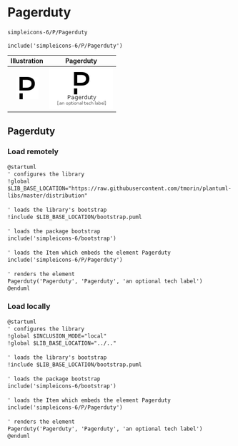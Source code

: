 # Pagerduty


```text
simpleicons-6/P/Pagerduty
```

```text
include('simpleicons-6/P/Pagerduty')
```



| Illustration | Pagerduty |
| :---: | :---: |
| ![illustration for Illustration](../../simpleicons-6/P/Pagerduty.png) | ![illustration for Pagerduty](../../simpleicons-6/P/Pagerduty.Local.png) |




## Pagerduty

### Load remotely
```plantuml
@startuml
' configures the library
!global $LIB_BASE_LOCATION="https://raw.githubusercontent.com/tmorin/plantuml-libs/master/distribution"

' loads the library's bootstrap
!include $LIB_BASE_LOCATION/bootstrap.puml

' loads the package bootstrap
include('simpleicons-6/bootstrap')

' loads the Item which embeds the element Pagerduty
include('simpleicons-6/P/Pagerduty')

' renders the element
Pagerduty('Pagerduty', 'Pagerduty', 'an optional tech label')
@enduml
```

### Load locally
```plantuml
@startuml
' configures the library
!global $INCLUSION_MODE="local"
!global $LIB_BASE_LOCATION="../.."

' loads the library's bootstrap
!include $LIB_BASE_LOCATION/bootstrap.puml

' loads the package bootstrap
include('simpleicons-6/bootstrap')

' loads the Item which embeds the element Pagerduty
include('simpleicons-6/P/Pagerduty')

' renders the element
Pagerduty('Pagerduty', 'Pagerduty', 'an optional tech label')
@enduml
```

